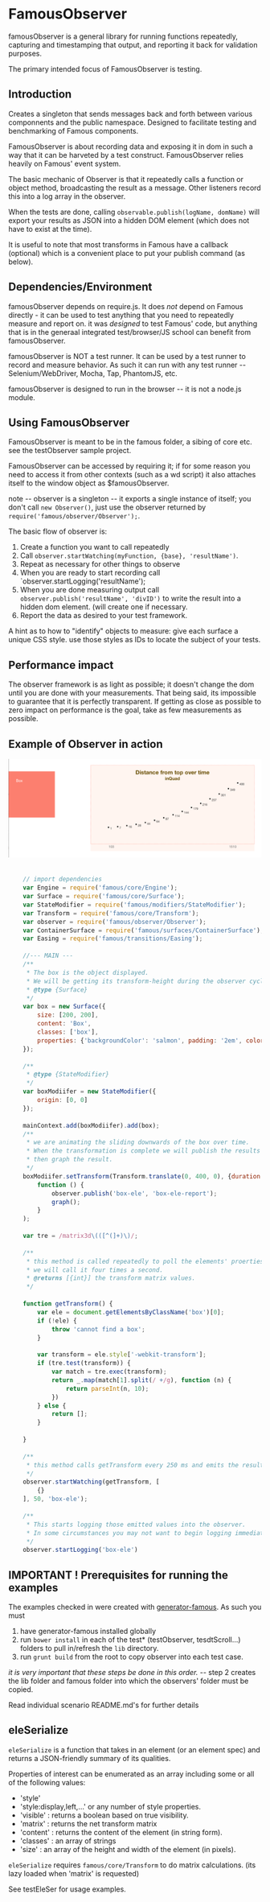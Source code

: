 # FamousObserver

famousObserver is a general library for running functions repeatedly, capturing and timestamping that output,
and reporting it back for validation purposes.

The primary intended focus of FamousObserver is testing.

## Introduction

Creates a singleton that sends messages back and forth between various componnents and the public namespace.
Designed to facilitate testing and benchmarking of Famous components.

FamousObserver is about recording data and exposing it in dom in such a way that it can be harveted by a test construct.
FamousObserver relies heavily on Famous' event system.

The basic mechanic of Observer is that it repeatedly calls a function or object method, broadcasting the result
as a message. Other listeners record this into a log array in the observer.

When the tests are done, calling `observable.publish(logName, domName)` will export your results as JSON
into a hidden DOM element (which does not have to exist at the time).

It is useful to note that most transforms in Famous have a callback (optional) which is a convenient place
to put your publish command (as below).

## Dependencies/Environment

famousObserver depends on require.js. It does *not* depend on Famous directly - it can be used to test anything
that you need to repeatedly measure and report on. it was *designed* to test Famous' code, but anything that
is in the generaal integrated test/browser/JS school can benefit from famousObserver.

famousObserver is NOT a test runner. It can be used by a test runner to record and measure behavior. As such
it can run with any test runner -- Selenium/WebDriver, Mocha, Tap, PhantomJS, etc.

famousObserver is designed to run in the browser -- it is not a node.js module.

## Using FamousObserver

FamousObserver is meant to be in the famous folder, a sibing of core etc. see the testObserver sample project.

FamousObserver can be accessed by requiring it; if for some reason you need to access it from other contexts (such
as a wd script) it also attaches itself to the window object as $famousObserver.

note -- observer is a singleton -- it exports a single instance of itself; you don't call `new Observer()`,
just use the observer returned by `require('famous/observer/Observer');`.

The basic flow of observer is:

1. Create a function you want to call repeatedly
2. Call `observer.startWatching(myFunction, {base}, 'resultName')`.
3. Repeat as necessary for other things to observe
4. When you are ready to start recording call `observer.startLogging('resultName');
5. When you are done measuring output call `observer.publish('resultName', 'divID')` to write the result
   into a hidden dom element. (will create one if necessary.
6. Report the data as desired to your test framework.

A hint as to how to "identify" objects to measure: give each surface a unique CSS style. use those styles as IDs
to locate the subject of your tests.

## Performance impact

The observer framework is as light as possible; it doesn't change the dom until you are done with your measurements.
That being said, its impossible to guarantee that it is perfectly transparent. If getting as close as possible to
zero impact on performance is the goal, take as few measurements as possible.

## Example of Observer in action

![screenshot](/screenshot.png "Graphing output of observer")

``` javascript

    // import dependencies
    var Engine = require('famous/core/Engine');
    var Surface = require('famous/core/Surface');
    var StateModifier = require('famous/modifiers/StateModifier');
    var Transform = require('famous/core/Transform');
    var observer = require('famous/observer/Observer');
    var ContainerSurface = require('famous/surfaces/ContainerSurface');
    var Easing = require('famous/transitions/Easing');

    //--- MAIN ---
    /**
     * The box is the object displayed.
     * We will be getting its transform-height during the observer cycle
     * @type {Surface}
     */
    var box = new Surface({
        size: [200, 200],
        content: 'Box',
        classes: ['box'],
        properties: {'backgroundColor': 'salmon', padding: '2em', color: 'white', fontFamily: 'Helvetica'}
    });

    /**
     * @type {StateModifier}
     */
    var boxModiifer = new StateModifier({
        origin: [0, 0]
    });

    mainContext.add(boxModiifer).add(box);
    /**
     * we are animating the sliding downwards of the box over time.
     * When the transformation is complete we will publish the results to a (hidden) dom element
     * then graph the result.
     */
    boxModiifer.setTransform(Transform.translate(0, 400, 0), {duration: 1500, curve: Easing.inQuad},
        function () {
            observer.publish('box-ele', 'box-ele-report');
            graph();
        }
    );

    var tre = /matrix3d\(([^(]+)\)/;

    /**
     * this method is called repeatedly to poll the elements' proerties.
     * we will call it four times a second.
     * @returns [{int}] the transform matrix values.
     */

    function getTransform() {
        var ele = document.getElementsByClassName('box')[0];
        if (!ele) {
            throw 'cannot find a box';
        }

        var transform = ele.style['-webkit-transform'];
        if (tre.test(transform)) {
            var match = tre.exec(transform);
            return _.map(match[1].split(/ +/g), function (n) {
                return parseInt(n, 10);
            })
        } else {
            return [];
        }

    }

    /**
     * this method calls getTransform every 250 ms and emits the resultign value in a message 'box-ele';
     */
    observer.startWatching(getTransform, [
        {}
    ], 50, 'box-ele');

    /**
     * This starts logging those emitted values into the observer.
     * In some circumstances you may not want to begin logging immediately.
     */
    observer.startLogging('box-ele')
```

## IMPORTANT ! Prerequisites for running the examples

The examples checked in were created with [generator-famous](https://github.com/Famous/generator-famous).
As such you must

1. have generator-famous installed globally
2. run `bower install` in each of the test* (testObserver, tesdtScroll...) folders
   to pull in/refresh the `lib` directory.
3. run `grunt build` from the root to copy observer into each test case.

*it is very important that these steps be done in this order.* -- step 2 creates the lib folder
and famous folder into which the observers' folder must be copied.

Read individual scenario README.md's for further details

## eleSerialize

`eleSerialize` is a function that takes in an element (or an element spec) and returns a JSON-friendly summary
of its qualities.

Properties of interest can be enumerated as an array including some or all of the following values:

* 'style'
* 'style:display,left,...' or any number of style properties.
* 'visible' : returns a boolean based on true visibility.
* 'matrix' : returns the net transform matrix
* 'content' : returns the content of the element (in string form).
* 'classes' : an array of strings
* 'size' : an array of the height and width of the element (in pixels).

`eleSerialize` requires `famous/core/Transform` to do matrix calculations. (its lazy loaded when 'matrix' is requested)

See testEleSer for usage examples. 